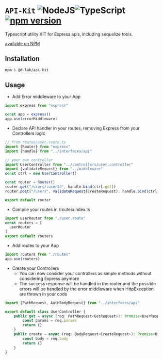 # `API-Kit` ![NodeJS](https://img.shields.io/badge/node.js-6DA55F?style=for-the-badge&logo=node.js&logoColor=white)![TypeScript](https://img.shields.io/badge/typescript-%23007ACC.svg?style=for-the-badge&logo=typescript&logoColor=white) [![npm version](https://badge.fury.io/js/@d-lab%2Fapi-kit.svg)](https://badge.fury.io/js/@d-lab%2Fapi-kit)
Typescript utility KIT for Express apis, including sequelize tools.

[available on NPM](https://www.npmjs.com/package/@d-lab/api-kit)

## Installation

```bash
npm i @d-lab/api-kit
```

## Usage

- Add Error middleware to your App
```ts
import express from "express"

const app = express()
app.use(errorMiddleware)
```

- Declare API handler in your routes, removing Express from your Controllers logic
```ts
// from routes/user.route.ts
import {Router} from "express"
import {handle} from "../interfaces/api"

// your own controller
import UserController from "../controllers/user.controller"
import {validateRequest} from "../middleware"
const ctrl = new UserController()

const router = Router()
router.get("/users/:userId", handle.bind(ctrl.get))
router.post("/users", validateRequest(CreateRequest), handle.bind(ctrl.create))

export default router
```

- Compile your routes in /routes/index.ts
```ts
import userRouter from "./user.route"
const routers = [
  userRouter
]
export default routers
```

- Add routes to your App
```ts
import routers from "./routes"
app.use(routers)
```

- Create your Controllers
  - You can now consider your controllers as simple methods without considering Express anymore
  - The success response will be handled in the router and the possible errors will be handled by the error middleware when HttpException are thrown in your code
```ts
import {PathRequest, AuthBodyRequest} from "../interfaces/api"

export default class UserController {
    public get = async (req: PathRequest<GetRequest>): Promise<UserResponse> => {
        const params = req.params
        return {}
    }
    public create = async (req: BodyRequest<CreateRequest>): Promise<UserResponse> => {
        const body = req.body
        return {}
    }
}
```
